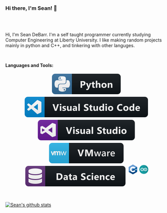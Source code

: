 ### Hi there, I'm Sean! 👋
<br />
<br />

Hi, I'm Sean DeBarr. I'm a self taught programmer currently studying Computer Engineering at Liberty University.
I like making random projects mainly in python and C++, and tinkering with other languges.

<br />

**Languages and Tools:**
<p align="center">
<img src="https://raw.githubusercontent.com/MikeCodesDotNET/ColoredBadges/d42b4002ba98003c1cec739bbdc0ad81661a4ae6/svg/dev/languages/python.svg" alt="Python" style="vertical-align:top; margin:4px">
<img src="https://raw.githubusercontent.com/MikeCodesDotNET/ColoredBadges/d42b4002ba98003c1cec739bbdc0ad81661a4ae6/svg/dev/tools/visualstudio_code.svg" alt="Visual Studio Code" style="vertical-align:top; margin:4px">
<img src="https://raw.githubusercontent.com/MikeCodesDotNET/ColoredBadges/d42b4002ba98003c1cec739bbdc0ad81661a4ae6/svg/dev/tools/visualstudio.svg" alt="Visual Studio" style="vertical-align:top; margin:4px">
<img src="https://raw.githubusercontent.com/MikeCodesDotNET/ColoredBadges/d42b4002ba98003c1cec739bbdc0ad81661a4ae6/svg/dev/tools/vmware.svg" alt="VMware" style="vertical-align:top; margin:4px">
 <img src="https://raw.githubusercontent.com/MikeCodesDotNET/ColoredBadges/4a38660afb7be89a6032218589b4454a1285c7f8/svg/dev/misc/datascience.svg" alt="Data Science" style="vertical-align:top; margin:4px">
<img height="30" src="https://raw.githubusercontent.com/github/explore/80688e429a7d4ef2fca1e82350fe8e3517d3494d/topics/cpp/cpp.png">
<img height="30" src="https://raw.githubusercontent.com/github/explore/80688e429a7d4ef2fca1e82350fe8e3517d3494d/topics/arduino/arduino.png">
</p>

<br />


[![Sean's github stats](https://githubstats.debarrportal.net/api?username=setdebarr&show_icons=true&theme=algolia&hide=stars&count_private=true)](https://github.com/anuraghazra/github-readme-stats)
<!--
[![Top Langs](https://github-readme-stats.vercel.app/api/top-langs/?username=setdebarr)](https://github.com/anuraghazra/github-readme-stats)
-->

